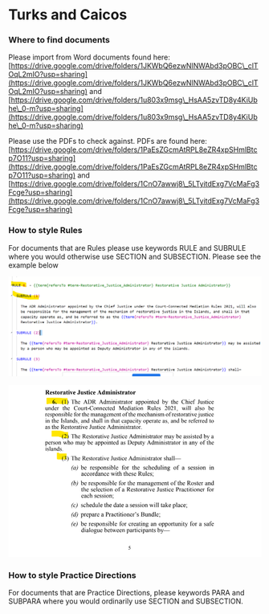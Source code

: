 # Turks and Caicos

### Where to find documents

Please import from Word documents found here: [https://drive.google.com/drive/folders/1JKWbQ6ezwNlNWAbd3pOBC\_clTOqL2mIO?usp=sharing](https://drive.google.com/drive/folders/1JKWbQ6ezwNlNWAbd3pOBC\_clTOqL2mIO?usp=sharing) and [https://drive.google.com/drive/folders/1u803x9msg\_HsAA5zvTD8y4KiUbhe\_0-m?usp=sharing](https://drive.google.com/drive/folders/1u803x9msg\_HsAA5zvTD8y4KiUbhe\_0-m?usp=sharing)

Please use the PDFs to check against. PDFs are found here: [https://drive.google.com/drive/folders/1PaEsZGcmAtRPL8eZR4xpSHmlBtcp7O11?usp=sharing](https://drive.google.com/drive/folders/1PaEsZGcmAtRPL8eZR4xpSHmlBtcp7O11?usp=sharing) and [https://drive.google.com/drive/folders/1CnO7awwj8\_5LTyitdExg7VcMaFg3Fcge?usp=sharing](https://drive.google.com/drive/folders/1CnO7awwj8\_5LTyitdExg7VcMaFg3Fcge?usp=sharing)

### How to style Rules

For documents that are Rules please use keywords RULE and SUBRULE where you would otherwise use SECTION and SUBSECTION. Please see the example below&#x20;

![](<../.gitbook/assets/image (270).png>)

![](<../.gitbook/assets/image (74).png>)

### How to style Practice Directions

For documents that are Practice Directions, please keywords PARA and SUBPARA where you would ordinarily use SECTION and SUBSECTION.

### &#x20;
